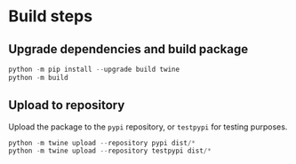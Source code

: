 # Build steps


## Upgrade dependencies and build package

```PowerShell
python -m pip install --upgrade build twine 
python -m build
```

## Upload to repository

Upload the package to the `pypi` repository, or `testpypi` for testing purposes.

```Powershell
python -m twine upload --repository pypi dist/*
python -m twine upload --repository testpypi dist/*
```
